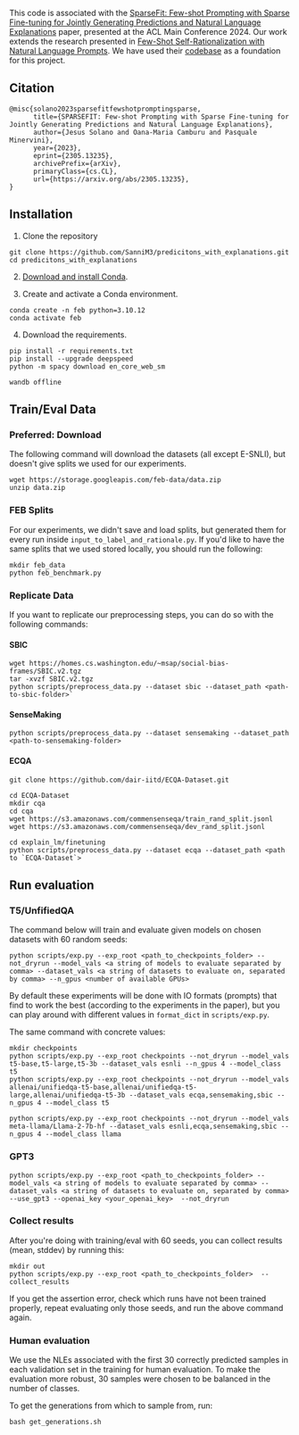
This code is associated with the [SparseFit: Few-shot Prompting with Sparse Fine-tuning for Jointly Generating Predictions and Natural Language Explanations](https://arxiv.org/abs/2305.13235) paper, presented at the ACL Main Conference 2024. Our work extends the research presented in [Few-Shot Self-Rationalization with Natural Language Prompts](https://aclanthology.org/2022.findings-naacl.31.pdf). We have used their [codebase](https://github.com/allenai/feb) as a foundation for this project. 
## Citation 

```
@misc{solano2023sparsefitfewshotpromptingsparse,
      title={SPARSEFIT: Few-shot Prompting with Sparse Fine-tuning for Jointly Generating Predictions and Natural Language Explanations}, 
      author={Jesus Solano and Oana-Maria Camburu and Pasquale Minervini},
      year={2023},
      eprint={2305.13235},
      archivePrefix={arXiv},
      primaryClass={cs.CL},
      url={https://arxiv.org/abs/2305.13235}, 
}

```
## Installation

1. Clone the repository

```
git clone https://github.com/SanniM3/predicitons_with_explanations.git
cd predicitons_with_explanations
```

2. [Download and install Conda](https://conda.io/projects/conda/en/latest/user-guide/install/index.html).

3. Create and activate a Conda environment. 

```
conda create -n feb python=3.10.12
conda activate feb
```

4. Download the requirements. 

```
pip install -r requirements.txt
pip install --upgrade deepspeed
python -m spacy download en_core_web_sm

wandb offline
```

## Train/Eval Data

### Preferred: Download 

The following command will download the datasets (all except E-SNLI), but doesn't give splits we used for our experiments.

```
wget https://storage.googleapis.com/feb-data/data.zip
unzip data.zip
```

### FEB Splits

For our experiments, we didn't save and load splits, but generated them for every run inside `input_to_label_and_rationale.py`. If you'd like to have the same splits that we used stored locally, you should run the following:

```
mkdir feb_data
python feb_benchmark.py
```


### Replicate Data 

If you want to replicate our preprocessing steps, you can do so with the following commands:

#### SBIC 

```
wget https://homes.cs.washington.edu/~msap/social-bias-frames/SBIC.v2.tgz
tar -xvzf SBIC.v2.tgz
python scripts/preprocess_data.py --dataset sbic --dataset_path <path-to-sbic-folder>`
```
#### SenseMaking 

```
python scripts/preprocess_data.py --dataset sensemaking --dataset_path <path-to-sensemaking-folder>
```

#### ECQA
```
git clone https://github.com/dair-iitd/ECQA-Dataset.git

cd ECQA-Dataset 
mkdir cqa
cd cqa
wget https://s3.amazonaws.com/commensenseqa/train_rand_split.jsonl 
wget https://s3.amazonaws.com/commensenseqa/dev_rand_split.jsonl

cd explain_lm/finetuning
python scripts/preprocess_data.py --dataset ecqa --dataset_path <path to `ECQA-Dataset`>
```

## Run evaluation

### T5/UnfifiedQA

The command below will train and evaluate given models on chosen datasets with 60 random seeds: 

```
python scripts/exp.py --exp_root <path_to_checkpoints_folder> --not_dryrun --model_vals <a string of models to evaluate separated by comma> --dataset_vals <a string of datasets to evaluate on, separated by comma> --n_gpus <number of available GPUs>
```

By default these experiments will be done with IO formats (prompts) that find to work the best (according to the experiments in the paper), but you can play around with different values in `format_dict` in `scripts/exp.py`.

The same command with concrete values: 

```
mkdir checkpoints
python scripts/exp.py --exp_root checkpoints --not_dryrun --model_vals t5-base,t5-large,t5-3b --dataset_vals esnli --n_gpus 4 --model_class t5
python scripts/exp.py --exp_root checkpoints --not_dryrun --model_vals allenai/unifiedqa-t5-base,allenai/unifiedqa-t5-large,allenai/unifiedqa-t5-3b --dataset_vals ecqa,sensemaking,sbic --n_gpus 4 --model_class t5

python scripts/exp.py --exp_root checkpoints --not_dryrun --model_vals meta-llama/Llama-2-7b-hf --dataset_vals esnli,ecqa,sensemaking,sbic --n_gpus 4 --model_class llama
```


### GPT3 

```
python scripts/exp.py --exp_root <path_to_checkpoints_folder> --model_vals <a string of models to evaluate separated by comma> --dataset_vals <a string of datasets to evaluate on, separated by comma>  --use_gpt3 --openai_key <your_openai_key>  --not_dryrun
```

### Collect results 

After you're doing with training/eval with 60 seeds, you can collect results (mean, stddev) by running this: 

```
mkdir out
python scripts/exp.py --exp_root <path_to_checkpoints_folder>  --collect_results
```

If you get the assertion error, check which runs have not been trained properly, repeat evaluating only those seeds, and run the above command again. 

### Human evaluation
We use the NLEs associated with the first 30 correctly predicted samples in each validation set in the training for human evaluation. To make the
evaluation more robust, 30 samples were chosen to be balanced in the number of classes.

To get the generations from which to sample from, run:

```
bash get_generations.sh
```

